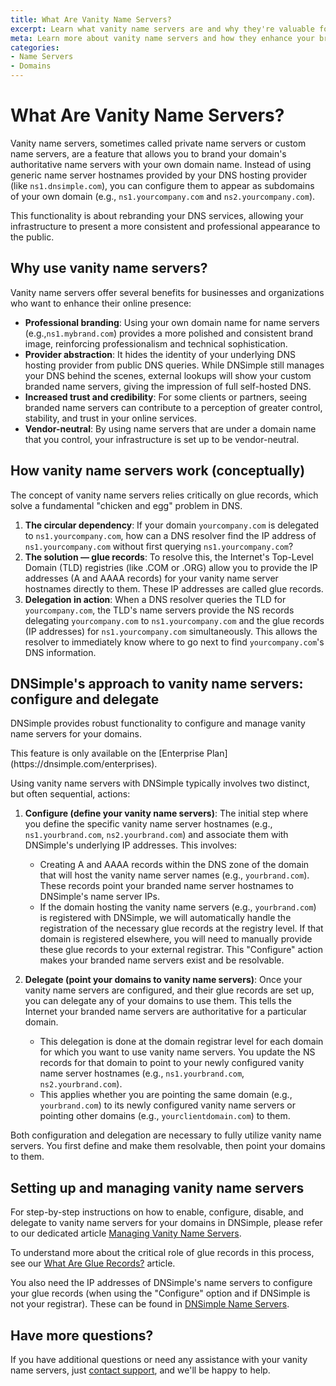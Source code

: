 ```yaml
---
title: What Are Vanity Name Servers?
excerpt: Learn what vanity name servers are and why they're valuable for your buisness.
meta: Learn more about vanity name servers and how they enhance your brand's online presence and improve your domain management experience.
categories:
- Name Servers
- Domains
---
```


# What Are Vanity Name Servers?

Vanity name servers, sometimes called private name servers or custom name servers, are a feature that allows you to brand your domain's authoritative name servers with your own domain name. Instead of using generic name server hostnames provided by your DNS hosting provider (like `ns1.dnsimple.com`), you can configure them to appear as subdomains of your own domain (e.g., `ns1.yourcompany.com` and `ns2.yourcompany.com`).

This functionality is about rebranding your DNS services, allowing your infrastructure to present a more consistent and professional appearance to the public.

## Why use vanity name servers?

Vanity name servers offer several benefits for businesses and organizations who want to enhance their online presence:

- **Professional branding**: Using your own domain name for name servers (e.g.,`ns1.mybrand.com`) provides a more polished and consistent brand image, reinforcing professionalism and technical sophistication.
- **Provider abstraction**: It hides the identity of your underlying DNS hosting provider from public DNS queries. While DNSimple still manages your DNS behind the scenes, external lookups will show your custom branded name servers, giving the impression of full self-hosted DNS.
- **Increased trust and credibility**: For some clients or partners, seeing branded name servers can contribute to a perception of greater control, stability, and trust in your online services.
- **Vendor-neutral**: By using name servers that are under a domain name that you control, your infrastructure is set up to be vendor-neutral.

## How vanity name servers work (conceptually)

The concept of vanity name servers relies critically on glue records, which solve a fundamental "chicken and egg" problem in DNS.

1. **The circular dependency**: If your domain `yourcompany.com` is delegated to `ns1.yourcompany.com`, how can a DNS resolver find the IP address of `ns1.yourcompany.com` without first querying `ns1.yourcompany.com`?
1. **The solution — glue records**: To resolve this, the Internet's Top-Level Domain (TLD) registries (like .COM or .ORG) allow you to provide the IP addresses (A and AAAA records) for your vanity name server hostnames directly to them. These IP addresses are called glue records.
1. **Delegation in action**: When a DNS resolver queries the TLD for `yourcompany.com`, the TLD's name servers provide the NS records delegating `yourcompany.com` to `ns1.yourcompany.com` and the glue records (IP addresses) for `ns1.yourcompany.com` simultaneously. This allows the resolver to immediately know where to go next to find `yourcompany.com`'s DNS information.

## DNSimple's approach to vanity name servers: configure and delegate

DNSimple provides robust functionality to configure and manage vanity name servers for your domains. 

<info>
This feature is only available on the [Enterprise Plan](https://dnsimple.com/enterprises).
</info>

Using vanity name servers with DNSimple typically involves two distinct, but often sequential, actions:

1. **Configure (define your vanity name servers)**: The initial step where you define the specific vanity name server hostnames (e.g., `ns1.yourbrand.com`, `ns2.yourbrand.com`) and associate them with DNSimple's underlying IP addresses. This involves:
    - Creating A and AAAA records within the DNS zone of the domain that will host the vanity name server names (e.g., `yourbrand.com`). These records point your branded name   server hostnames to DNSimple's name server IPs.
    - If the domain hosting the vanity name servers (e.g., `yourbrand.com`) is registered with DNSimple, we will automatically handle the registration of the necessary glue records at the registry level. If that domain is registered elsewhere, you will need to manually provide these glue records to your external registrar. This "Configure"        action makes your branded name servers exist and be resolvable.
      
1. **Delegate (point your domains to vanity name servers)**: Once your vanity name servers are configured, and their glue records are set up, you can delegate any of your domains to use them. This tells the Internet your branded name servers are authoritative for a particular domain.
    - This delegation is done at the domain registrar level for each domain for which you want to use vanity name servers. You update the NS records for that domain to point to your newly configured vanity name server hostnames (e.g., `ns1.yourbrand.com`, `ns2.yourbrand.com`).
    - This applies whether you are pointing the same domain (e.g., `yourbrand.com`) to its newly configured vanity name servers or pointing other domains (e.g., `yourclientdomain.com`) to them.

Both configuration and delegation are necessary to fully utilize vanity name servers. You first define and make them resolvable, then point your domains to them.

## Setting up and managing vanity name servers

For step-by-step instructions on how to enable, configure, disable, and delegate to vanity name servers for your domains in DNSimple, please refer to our dedicated article [Managing Vanity Name Servers](/articles/vanity-nameservers/).

To understand more about the critical role of glue records in this process, see our [What Are Glue Records?](/articles/what-are-glue-records) article.

You also need the IP addresses of DNSimple's name servers to configure your glue records (when using the "Configure" option and if DNSimple is not your registrar). These can be found in [DNSimple Name Servers](/articles/dnsimple-nameservers/).

## Have more questions?
If you have additional questions or need any assistance with your vanity name servers, just [contact support](https://dnsimple.com/feedback), and we'll be happy to help.
